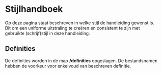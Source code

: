 <properties menutitle="Bijdragen aan deze handleiding - Stijlhandboek" pagetitle="Hybrid SaaS | Online Business Software" description="" />

Stijlhandboek
================================
Op deze pagina staat beschreven in welke stijl de handleiding gewenst is. Dit om een uniforme uitstraling te creëren en consistent te zijn met gebruikte (schrijf)stijl in deze handleiding. 

Definities
-------------------
De definities worden in de map **/definities** opgeslagen. De <label keyword="bestandnamen-stijl">bestandsnamen</label> hebben de voorkeur voor enkelvoud van beschreven definitie.
 